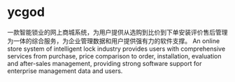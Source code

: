 # ycgod
一款智能锁业的网上商城系统，为用户提供从选购到比价到下单安装评价售后管理为一体的综合服务，为企业管理数据和用户提供强有力的软件支撑。
An online store system of intelligent lock industry provides users with comprehensive services from purchase, price comparison to order, installation, evaluation and after-sales management, providing strong software support for enterprise management data and users.

